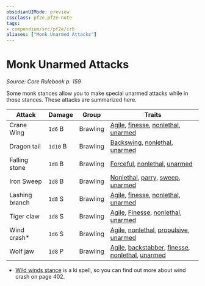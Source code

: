 ```yaml
---
obsidianUIMode: preview
cssclass: pf2e,pf2e-note
tags:
- compendium/src/pf2e/crb
aliases: ["Monk Unarmed Attacks"]
---
```

# Monk Unarmed Attacks  
*Source: Core Rulebook p. 159*  

Some monk stances allow you to make special unarmed attacks while in those stances. These attacks are summarized here.

| Attack | Damage | Group | Traits |
|--------|--------|-------|--------|
| Crane Wing | `1d6` B | Brawling | [Agile](agile.md "Agile Weapon Trait"), [finesse](finesse.md "Finesse Weapon Trait"), [nonlethal](nonlethal.md "Nonlethal Weapon Trait"), [unarmed](unarmed.md "Unarmed Weapon Trait") |
| Dragon tail | `1d10` B | Brawling | [Backswing](backswing.md "Backswing Weapon Trait"), [nonlethal](nonlethal.md "Nonlethal Weapon Trait"), [unarmed](unarmed.md "Unarmed Weapon Trait") |
| Falling stone | `1d8` B | Brawling | [Forceful](forceful.md "Forceful Weapon Trait"), [nonlethal](nonlethal.md "Nonlethal Weapon Trait"), [unarmed](unarmed.md "Unarmed Weapon Trait") |
| Iron Sweep | `1d8` B | Brawling | [Nonlethal](nonlethal.md "Nonlethal Weapon Trait"), [parry](parry.md "Parry Weapon Trait"), [sweep](sweep.md "Sweep Weapon Trait"), [unarmed](unarmed.md "Unarmed Weapon Trait") |
| Lashing branch | `1d8` S | Brawling | [Agile](agile.md "Agile Weapon Trait"), [finesse](finesse.md "Finesse Weapon Trait"), [nonlethal](nonlethal.md "Nonlethal Weapon Trait"), [unarmed](unarmed.md "Unarmed Weapon Trait") |
| Tiger claw | `1d8` S | Brawling | [Agile](agile.md "Agile Weapon Trait"), [Finesse](finesse.md "Finesse Weapon Trait"), [nonlethal](nonlethal.md "Nonlethal Weapon Trait"), [unarmed](unarmed.md "Unarmed Weapon Trait") |
| Wind crash* | `1d6` S | Brawling | [Agile](agile.md "Agile Weapon Trait"), [nonlethal](nonlethal.md "Nonlethal Weapon Trait"), [propulsive](propulsive.md "Propulsive Weapon Trait"), [unarmed](unarmed.md "Unarmed Weapon Trait") |
| Wolf jaw | `1d8` P | Brawling | [Agile](agile.md "Agile Weapon Trait"), [backstabber](backstabber.md "Backstabber Weapon Trait"), [finesse](finesse.md "Finesse Weapon Trait"), [nonlethal](nonlethal.md "Nonlethal Weapon Trait"), [unarmed](unarmed.md "Unarmed Weapon Trait") |

* [Wild winds stance](wild-winds-stance.md) is a ki spell, so you can find out more about wind crash on page 402.